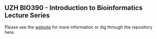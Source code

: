 ## UZH BIO390 - Introduction to Bioinformatics Lecture Series

Please see the [website](https://compbiozurich.org/UZH-BIO390/) for more information or dig through the repository here.
